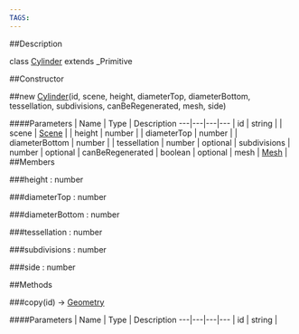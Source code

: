 ```yaml
---
TAGS:
---
```


##Description

class [Cylinder](/classes/2.2/Cylinder) extends _Primitive



##Constructor

##new [Cylinder](/classes/2.2/Cylinder)(id, scene, height, diameterTop, diameterBottom, tessellation, subdivisions, canBeRegenerated, mesh, side)



####Parameters
 | Name | Type | Description
---|---|---|---
 | id | string | 
 | scene | [Scene](/classes/2.2/Scene) | 
 | height | number | 
 | diameterTop | number | 
 | diameterBottom | number | 
 | tessellation | number | 
optional | subdivisions | number | 
optional | canBeRegenerated | boolean | 
optional | mesh | [Mesh](/classes/2.2/Mesh) | 
##Members

###height : number



###diameterTop : number



###diameterBottom : number



###tessellation : number



###subdivisions : number



###side : number



##Methods

###copy(id) &rarr; [Geometry](/classes/2.2/Geometry)



####Parameters
 | Name | Type | Description
---|---|---|---
 | id | string | 

